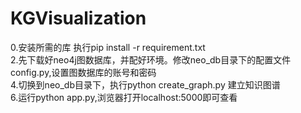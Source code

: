 # KGVisualization
0.安装所需的库 执行pip install -r requirement.txt  
2.先下载好neo4j图数据库，并配好环境。修改neo_db目录下的配置文件config.py,设置图数据库的账号和密码  
4.切换到neo_db目录下，执行python create_graph.py 建立知识图谱  
6.运行python app.py,浏览器打开localhost:5000即可查看  
